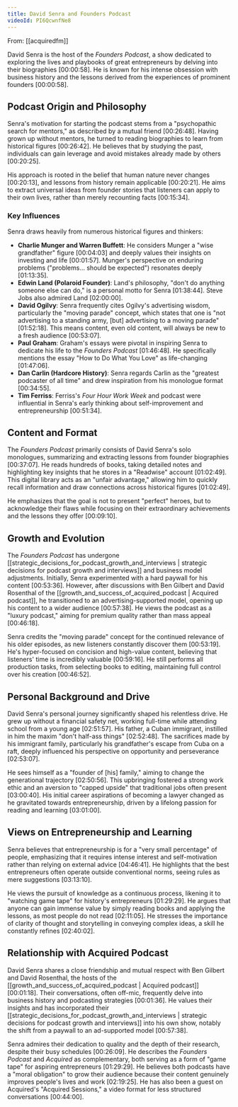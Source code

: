 ```yaml
---
title: David Senra and Founders Podcast
videoId: PI6QcwnfNe8
---
```


From: [[acquiredfm]] <br/> 

David Senra is the host of the *Founders Podcast*, a show dedicated to exploring the lives and playbooks of great entrepreneurs by delving into their biographies <a class="yt-timestamp" data-t="00:00:58">[00:00:58]</a>. He is known for his intense obsession with business history and the lessons derived from the experiences of prominent founders <a class="yt-timestamp" data-t="00:00:58">[00:00:58]</a>.

## Podcast Origin and Philosophy
Senra's motivation for starting the podcast stems from a "psychopathic search for mentors," as described by a mutual friend <a class="yt-timestamp" data-t="00:26:48">[00:26:48]</a>. Having grown up without mentors, he turned to reading biographies to learn from historical figures <a class="yt-timestamp" data-t="00:26:42">[00:26:42]</a>. He believes that by studying the past, individuals can gain leverage and avoid mistakes already made by others <a class="yt-timestamp" data-t="00:20:25">[00:20:25]</a>.

His approach is rooted in the belief that human nature never changes <a class="yt-timestamp" data-t="00:20:13">[00:20:13]</a>, and lessons from history remain applicable <a class="yt-timestamp" data-t="00:20:21">[00:20:21]</a>. He aims to extract universal ideas from founder stories that listeners can apply to their own lives, rather than merely recounting facts <a class="yt-timestamp" data-t="00:15:34">[00:15:34]</a>.

### Key Influences
Senra draws heavily from numerous historical figures and thinkers:
*   **Charlie Munger and Warren Buffett**: He considers Munger a "wise grandfather" figure <a class="yt-timestamp" data-t="00:04:03">[00:04:03]</a> and deeply values their insights on investing and life <a class="yt-timestamp" data-t="00:01:57">[00:01:57]</a>. Munger's perspective on enduring problems ("problems... should be expected") resonates deeply <a class="yt-timestamp" data-t="01:13:35">[01:13:35]</a>.
*   **Edwin Land (Polaroid Founder)**: Land's philosophy, "don't do anything someone else can do," is a personal motto for Senra <a class="yt-timestamp" data-t="01:38:44">[01:38:44]</a>. Steve Jobs also admired Land <a class="yt-timestamp" data-t="02:00:00">[02:00:00]</a>.
*   **David Ogilvy**: Senra frequently cites Ogilvy's advertising wisdom, particularly the "moving parade" concept, which states that one is "not advertising to a standing army, [but] advertising to a moving parade" <a class="yt-timestamp" data-t="01:52:18">[01:52:18]</a>. This means content, even old content, will always be new to a fresh audience <a class="yt-timestamp" data-t="00:53:07">[00:53:07]</a>.
*   **Paul Graham**: Graham's essays were pivotal in inspiring Senra to dedicate his life to the *Founders Podcast* <a class="yt-timestamp" data-t="01:46:48">[01:46:48]</a>. He specifically mentions the essay "How to Do What You Love" as life-changing <a class="yt-timestamp" data-t="01:47:06">[01:47:06]</a>.
*   **Dan Carlin (Hardcore History)**: Senra regards Carlin as the "greatest podcaster of all time" and drew inspiration from his monologue format <a class="yt-timestamp" data-t="00:34:55">[00:34:55]</a>.
*   **Tim Ferriss**: Ferriss's *Four Hour Work Week* and podcast were influential in Senra's early thinking about self-improvement and entrepreneurship <a class="yt-timestamp" data-t="00:51:34">[00:51:34]</a>.

## Content and Format
The *Founders Podcast* primarily consists of David Senra's solo monologues, summarizing and extracting lessons from founder biographies <a class="yt-timestamp" data-t="00:37:07">[00:37:07]</a>. He reads hundreds of books, taking detailed notes and highlighting key insights that he stores in a "Readwise" account <a class="yt-timestamp" data-t="01:02:49">[01:02:49]</a>. This digital library acts as an "unfair advantage," allowing him to quickly recall information and draw connections across historical figures <a class="yt-timestamp" data-t="01:02:49">[01:02:49]</a>.

He emphasizes that the goal is not to present "perfect" heroes, but to acknowledge their flaws while focusing on their extraordinary achievements and the lessons they offer <a class="yt-timestamp" data-t="00:09:10">[00:09:10]</a>.

## Growth and Evolution
The *Founders Podcast* has undergone [[strategic_decisions_for_podcast_growth_and_interviews | strategic decisions for podcast growth and interviews]] and business model adjustments. Initially, Senra experimented with a hard paywall for his content <a class="yt-timestamp" data-t="00:53:36">[00:53:36]</a>. However, after discussions with Ben Gilbert and David Rosenthal of the [[growth_and_success_of_acquired_podcast | Acquired podcast]], he transitioned to an advertising-supported model, opening up his content to a wider audience <a class="yt-timestamp" data-t="00:57:38">[00:57:38]</a>. He views the podcast as a "luxury podcast," aiming for premium quality rather than mass appeal <a class="yt-timestamp" data-t="00:46:18">[00:46:18]</a>.

Senra credits the "moving parade" concept for the continued relevance of his older episodes, as new listeners constantly discover them <a class="yt-timestamp" data-t="00:53:19">[00:53:19]</a>. He's hyper-focused on concision and high-value content, believing that listeners' time is incredibly valuable <a class="yt-timestamp" data-t="00:59:16">[00:59:16]</a>. He still performs all production tasks, from selecting books to editing, maintaining full control over his creation <a class="yt-timestamp" data-t="00:46:52">[00:46:52]</a>.

## Personal Background and Drive
David Senra's personal journey significantly shaped his relentless drive. He grew up without a financial safety net, working full-time while attending school from a young age <a class="yt-timestamp" data-t="02:51:57">[02:51:57]</a>. His father, a Cuban immigrant, instilled in him the maxim "don't half-ass things" <a class="yt-timestamp" data-t="02:52:48">[02:52:48]</a>. The sacrifices made by his immigrant family, particularly his grandfather's escape from Cuba on a raft, deeply influenced his perspective on opportunity and perseverance <a class="yt-timestamp" data-t="02:53:07">[02:53:07]</a>.

He sees himself as a "founder of [his] family," aiming to change the generational trajectory <a class="yt-timestamp" data-t="02:50:56">[02:50:56]</a>. This upbringing fostered a strong work ethic and an aversion to "capped upside" that traditional jobs often present <a class="yt-timestamp" data-t="03:00:40">[03:00:40]</a>. His initial career aspirations of becoming a lawyer changed as he gravitated towards entrepreneurship, driven by a lifelong passion for reading and learning <a class="yt-timestamp" data-t="03:01:00">[03:01:00]</a>.

## Views on Entrepreneurship and Learning
Senra believes that entrepreneurship is for a "very small percentage" of people, emphasizing that it requires intense interest and self-motivation rather than relying on external advice <a class="yt-timestamp" data-t="04:46:41">[04:46:41]</a>. He highlights that the best entrepreneurs often operate outside conventional norms, seeing rules as mere suggestions <a class="yt-timestamp" data-t="03:13:10">[03:13:10]</a>.

He views the pursuit of knowledge as a continuous process, likening it to "watching game tape" for history's entrepreneurs <a class="yt-timestamp" data-t="01:29:29">[01:29:29]</a>. He argues that anyone can gain immense value by simply reading books and applying the lessons, as most people do not read <a class="yt-timestamp" data-t="02:11:05">[02:11:05]</a>. He stresses the importance of clarity of thought and storytelling in conveying complex ideas, a skill he constantly refines <a class="yt-timestamp" data-t="02:40:02">[02:40:02]</a>.

## Relationship with Acquired Podcast
David Senra shares a close friendship and mutual respect with Ben Gilbert and David Rosenthal, the hosts of the [[growth_and_success_of_acquired_podcast | Acquired podcast]] <a class="yt-timestamp" data-t="00:01:18">[00:01:18]</a>. Their conversations, often off-mic, frequently delve into business history and podcasting strategies <a class="yt-timestamp" data-t="00:01:36">[00:01:36]</a>. He values their insights and has incorporated their [[strategic_decisions_for_podcast_growth_and_interviews | strategic decisions for podcast growth and interviews]] into his own show, notably the shift from a paywall to an ad-supported model <a class="yt-timestamp" data-t="00:57:38">[00:57:38]</a>.

Senra admires their dedication to quality and the depth of their research, despite their busy schedules <a class="yt-timestamp" data-t="00:26:09">[00:26:09]</a>. He describes the *Founders Podcast* and *Acquired* as complementary, both serving as a form of "game tape" for aspiring entrepreneurs <a class="yt-timestamp" data-t="01:29:29">[01:29:29]</a>. He believes both podcasts have a "moral obligation" to grow their audience because their content genuinely improves people's lives and work <a class="yt-timestamp" data-t="02:19:25">[02:19:25]</a>. He has also been a guest on Acquired's "Acquired Sessions," a video format for less structured conversations <a class="yt-timestamp" data-t="00:44:00">[00:44:00]</a>.